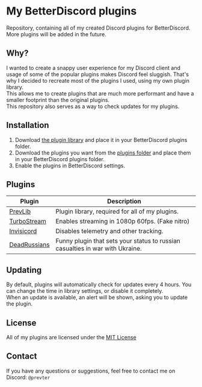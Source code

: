 # My BetterDiscord plugins
Repository, containing all of my created Discord plugins for BetterDiscord.  
More plugins will be added in the future.

## Why?
I wanted to create a snappy user experience for my Discord client and usage of some of the popular plugins makes Discord feel sluggish. That's why I decided to recreate most of the plugins I used, using my own plugin library.  
This allows me to create plugins that are much more performant and have a smaller footprint than the original plugins.  
This repository also serves as a way to check updates for my plugins.

## Installation
1. Download [the plugin library](https://prevter.github.io/bd-plugins/plugins/0PrevLib.plugin.js) and place it in your BetterDiscord plugins folder.
2. Download the plugins you want from the [plugins folder](https://github.com/Prevter/bd-plugins/tree/main/plugins) and place them in your BetterDiscord plugins folder.
3. Enable the plugins in BetterDiscord settings.

## Plugins
| Plugin | Description |
| --- | --- |
| [PrevLib](https://prevter.github.io/bd-plugins/plugins/0PrevLib.plugin.js) | Plugin library, required for all of my plugins. |
| [TurboStream](https://prevter.github.io/bd-plugins/plugins/TurboStream.plugin.js) | Enables streaming in 1080p 60fps. (Fake nitro) |
| [Invisicord](https://prevter.github.io/bd-plugins/plugins/Invisicord.plugin.js) | Disables telemetry and other tracking. |
| [DeadRussians](https://prevter.github.io/bd-plugins/plugins/DeadRussians.plugin.js) | Funny plugin that sets your status to russian casualties in war with Ukraine. |

## Updating
By default, plugins will automatically check for updates every 4 hours. You can change the time in library settings, or disable it completely.  
When an update is available, an alert will be shown, asking you to update the plugin.

## License
All of my plugins are licensed under the [MIT License](LICENSE)

## Contact
If you have any questions or suggestions, feel free to contact me on Discord: `@prevter`